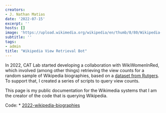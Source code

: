 ```yaml
---
creators:
- J. Nathan Matias
date: '2022-07-15'
excerpt: ''
hosts: []
image: 'https://upload.wikimedia.org/wikipedia/en/thumb/8/80/Wikipedia-logo-v2.svg/103px-Wikipedia-logo-v2.svg.png'
subtitle: ''
tags:
- admin
title: "Wikipedia View Retrieval Bot"
---
```


In 2022, CAT Lab started developing a collaboration with WikiWomenInRed, which involved (among other things) retrieving the view counts for a random sample of Wikipedia biographies, based on a [dataset from Rutgers](https://osf.io/preprints/socarxiv/59rey/). To support that, I created a series of scripts to query view counts.

This page is my public documentation for the Wikimedia systems that I am the creator of the code that is querying Wikipedia.

Code: * [2022-wikipedia-biographies](https://github.com/citizensandtech/CivilServant-Analysis/tree/master/research-designs/2022-wikipedia-biographies)
